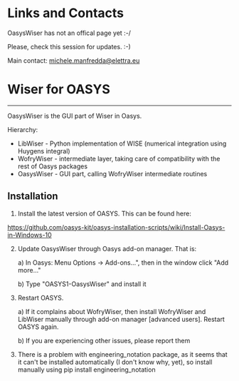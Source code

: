 # Links and Contacts

OasysWiser has not an offical page yet :-/

Please, check this session for updates. :-)

Main contact: michele.manfredda@elettra.eu

# Wiser for OASYS
----------

OasysWiser is the GUI part of Wiser in Oasys. 

Hierarchy:
* LibWiser - Python implementation of WISE (numerical integration using Huygens integral)
* WofryWiser - intermediate layer, taking care of compatibility with the rest of Oasys packages
* OasysWiser - GUI part, calling WofryWiser intermediate routines

Installation
----------

1) Install the latest version of OASYS. This can be found here:

https://github.com/oasys-kit/oasys-installation-scripts/wiki/Install-Oasys-in-Windows-10

2) Update OasysWiser through Oasys add-on manager. That is:

    a) In Oasys: Menu Options -> Add-ons...", then in the window click "Add more..."
    
    b) Type "OASYS1-OasysWiser" and install it
   
3) Restart OASYS.

    a) If it complains about WofryWiser, then install WofryWiser and LibWiser manually through add-on manager [advanced users]. Restart OASYS again.
    
    b) If you are experiencing other issues, please report them
    
    
3. There is a problem with engineering_notation package, as it seems that it can't be installed automatically (I don't know why, yet), so install manually using pip install engineering_notation

